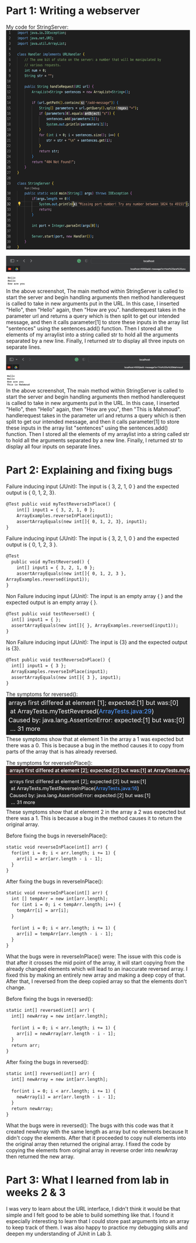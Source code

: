 # Part 1: Writing a webserver

My code for StringServer:
<img src= "SC3.png" width="600" height="600">

![Image](SC1.png)
In the above screenshot, The main method within StringServer is called to start the server and begin handling arguments then method handlerequest is called to take in new arguments put in the URL. In this case, I inserted "Hello", then "Hello" again, then "How are you". handlerequest takes in the parameter url and returns a query which is then split to get our intended message, and then it calls parameter[1] to store these inputs in the array list "sentences" using the sentences.add() function. Then I stored all the elements of my arraylist into a string called str to hold all the arguments separated by a new line. Finally, I returned str to display all three inputs on separate lines. 

![Image](SC2.png)
In the above screenshot, The main method within StringServer is called to start the server and begin handling arguments then method handlerequest is called to take in new arguments put in the URL. In this case, I inserted "Hello", then "Hello" again, then "How are you", then "This is Mahmoud". handlerequest takes in the parameter url and returns a query which is then split to get our intended message, and then it calls parameter[1] to store these inputs in the array list "sentences" using the sentences.add() function. Then I stored all the elements of my arraylist into a string called str to hold all the arguments separated by a new line. Finally, I returned str to display all four inputs on separate lines. 



# Part 2: Explaining and fixing bugs
Failure inducing input (JUnit): The input is { 3, 2, 1, 0 } and the expected output is { 0, 1, 2, 3}.
```
@Test public void myTestReverseInPlace() {
    int[] input1 = { 3, 2, 1, 0 };
    ArrayExamples.reverseInPlace(input1);
    assertArrayEquals(new int[]{ 0, 1, 2, 3}, input1);
} 
```
  
Failure inducing input (JUnit): The input is { 3, 2, 1, 0 } and the expected output is { 0, 1, 2, 3 }.
```
@Test
  public void myTestReversed() {
    int[] input1 = { 3, 2, 1, 0 };
    assertArrayEquals(new int[]{ 0, 1, 2, 3 }, ArrayExamples.reversed(input1));
} 
```
  
  
  Non Failure inducing input (JUnit): The input is an empty array { } and the expected output is an empty array { }. 
  ``` 
  @Test public void testReversed() {
    int[] input1 = { };
    assertArrayEquals(new int[]{ }, ArrayExamples.reversed(input1));
  } 
  ```
  
  Non Failure inducing input (JUnit): The input is {3} and the expected output is {3}.
  ``` 
  @Test public void testReverseInPlace() {
    int[] input1 = { 3 };
    ArrayExamples.reverseInPlace(input1);
    assertArrayEquals(new int[]{ 3 }, input1);
  } 
  ```
  
  The symptoms for reversed():
  ![Image](reversed%20symptoms.png)
  These symptoms show that at element 1 in the array a 1 was expected but there was a 0. This is because a bug in the method causes it to copy from parts of the array that is has already reversed.
  
  The symptoms for reverseInPlace():
  ![Image](reverseInPlace%20symptom.png)
  These symptoms show that at element 2 in the array a 2 was expected but there was a 1. This is because a bug in the method causes it to return the original array. 
  
  Before fixing the bugs in reverseInPlace(): 
  ```
  static void reverseInPlace(int[] arr) {
    for(int i = 0; i < arr.length; i += 1) {
      arr[i] = arr[arr.length - i - 1];
    }
  } 
  ```
  
  After fixing the bugs in reverseInPlace(): 
  ```
  static void reverseInPlace(int[] arr) {
    int [] tempArr = new int[arr.length];
    for (int i = 0; i < tempArr.length; i++) {
      tempArr[i] = arr[i];
    }

    for(int i = 0; i < arr.length; i += 1) {
      arr[i] = tempArr[arr.length - i - 1];
    }
  } 
  ```
  
  What the bugs were in reverseInPlace() were: The issue with this code is that after it crosses the mid point of the array, it will start copying from 
  the already changed elements which will lead to an inaccurate reversed array. I fixed this by making an entirely new array and making a deep copy of 
  that. After that, I reversed from the deep copied array so that the elements don't change.
  
  
  Before fixing the bugs in reversed(): 
  ```
  static int[] reversed(int[] arr) {
    int[] newArray = new int[arr.length];

    for(int i = 0; i < arr.length; i += 1) {
      arr[i] = newArray[arr.length - i - 1];
    }
    return arr;
  } 
  ```
  
  After fixing the bugs in reversed(): 
  ``` 
  static int[] reversed(int[] arr) {
    int[] newArray = new int[arr.length];

    for(int i = 0; i < arr.length; i += 1) {
      newArray[i] = arr[arr.length - i - 1];
    }
    return newArray;
  } 
  ```
  
  What the bugs were in reversed(): The bugs with this code was that it created newArray with the same length as array but no elements because It didn't copy the elements. After that it proceeded to copy null elements into the original array then returned the original array. I fixed the code by copying the elements from original array in reverse order into newArray then returned the new array.
  
  
  
  
  
  
  
  
  # Part 3: What I learned from lab in weeks 2 & 3

I was very to learn about the URL interface, I didn't think it would be that simple and I felt good to be able to build something like that. I found it especially interesting to learn that I could store past arguments into an array to keep track of them. I was also happy to practice my debugging skills and deepen my understanding of JUnit in Lab 3. 
  
  
  
  
  
  
